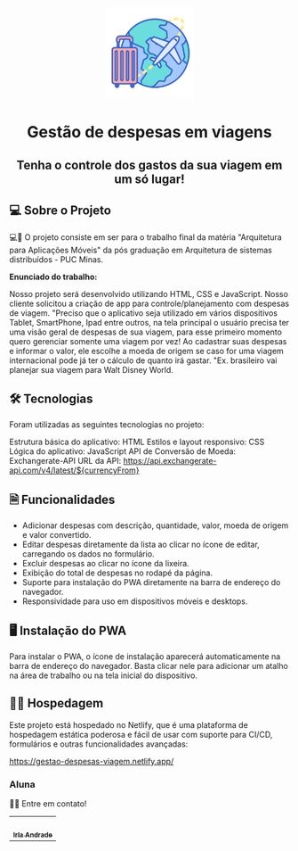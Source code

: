 <h1 align="center">
    <img alt="doabem" title="#Doa Bem" width="160px" height="160px" src="./image/icons/travel.png" />
</h1>

<h1 align="center">Gestão de despesas em viagens</h1>
<h2 align="center">Tenha o controle dos gastos da sua viagem em um só lugar!</h2>

## 💻 Sobre o Projeto
<p align="left"> 💻🧑‍ O projeto consiste em ser para o trabalho final da matéria "Arquitetura para Aplicações Móveis" da pós graduação em Arquitetura de sistemas distribuídos - PUC Minas.

**Enunciado do trabalho:**

Nosso projeto será desenvolvido utilizando HTML, CSS e JavaScript. Nosso cliente solicitou   a criação de app para controle/planejamento com despesas de viagem.
"Preciso que o aplicativo seja utilizado em vários dispositivos Tablet, SmartPhone, Ipad entre outros, na tela principal o usuário precisa ter uma visão geral de despesas de sua viagem, para esse primeiro momento quero gerenciar somente uma viagem por vez! Ao cadastrar suas despesas e informar o valor, ele escolhe a moeda de origem se caso for uma viagem internacional pode já ter o cálculo de quanto irá gastar. "Ex. brasileiro vai planejar sua viagem para Walt Disney World.

</p>

## 🛠 Tecnologias
Foram utilizadas as seguintes tecnologias no projeto:

Estrutura básica do aplicativo: HTML
Estilos e layout responsivo: CSS
Lógica do aplicativo: JavaScript
API de Conversão de Moeda: Exchangerate-API
URL da API: https://api.exchangerate-api.com/v4/latest/${currencyFrom}


## 🗎 Funcionalidades
- Adicionar despesas com descrição, quantidade, valor, moeda de origem e valor convertido.
- Editar despesas diretamente da lista ao clicar no ícone de editar, carregando os dados no formulário.
- Excluir despesas ao clicar no ícone da lixeira.
- Exibição do total de despesas no rodapé da página.
- Suporte para instalação do PWA diretamente na barra de endereço do navegador.
- Responsividade para uso em dispositivos móveis e desktops.

## 🖥️ Instalação do PWA
Para instalar o PWA, o ícone de instalação aparecerá automaticamente na barra de endereço do navegador. Basta clicar nele para adicionar um atalho na área de trabalho ou na tela inicial do dispositivo.

## 👩‍💻 Hospedagem
Este projeto está hospedado no Netlify, que é uma plataforma de hospedagem estática poderosa e fácil de usar com suporte para CI/CD, formulários e outras funcionalidades avançadas:

https://gestao-despesas-viagem.netlify.app/


### Aluna
👋🏽 Entre em contato!

<table>
  <tr>
    <td align="center"><a href="https://www.linkedin.com/in/irlaandrade/"><img style="border-radius: 50%;" src="https://avatars1.githubusercontent.com/u/64447281?s=460&u=6a22a8671f8940a5b037a355288ba6f89f068435&v=4" width="100px;" alt=""/><br /><sub><b>Irla Andrade</b></sub></a><br /></td>
  </tr>
</table>